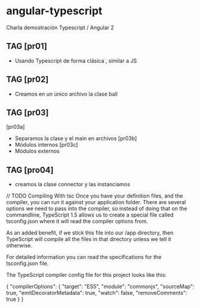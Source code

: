 # angular-typescript
Charla demostración Typescript / Angular 2


TAG [pr01]
----------
* Usando Typescript de forma clásica , similar a JS

TAG [pr02]
----------
* Creamos en un único archivo la clase ball 


TAG [pr03]
----------
[pr03a]
* Separamos la clase y el main en archivos 
[pr03b]
* Módulos internos
[pr03c]
* Módulos externos


TAG [pro04]
-----------
* creamos la clase  connector y las instanciamos





// TODO
Compiling With tsc
Once you have your definition files, and the compiler, you can run it against your application folder. There are several options we need to pass into the compiler, so instead of doing that on the commandline, TypeScript 1.5 allows us to create a special file called tsconfig.json where it will read the compiler options from.

As an added benefit, if we stick this file into our /app directory, then TypeScript will compile all the files in that directory unless we tell it otherwise.

For detailed information you can read the specifications for the tsconfig.json file.

The TypeScript compiler config file for this project looks like this:

{
    "compilerOptions": {
        "target": "ES5",
        "module": "commonjs",
        "sourceMap": true,
        "emitDecoratorMetadata": true,
        "watch": false,
        "removeComments": true
    }
}





